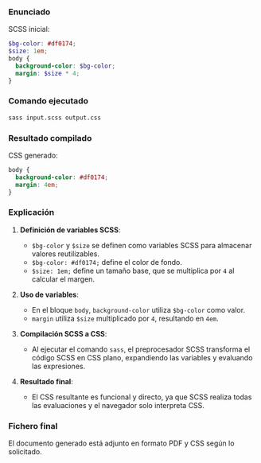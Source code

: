 ### Enunciado ###
SCSS inicial:
```scss
$bg-color: #df0174;
$size: 1em;
body {
  background-color: $bg-color;
  margin: $size * 4;
}
```

### Comando ejecutado ###
```bash
sass input.scss output.css
```

### Resultado compilado ###
CSS generado:
```css
body {
  background-color: #df0174;
  margin: 4em;
}
```

### Explicación ###
1. **Definición de variables SCSS**:
   - `$bg-color` y `$size` se definen como variables SCSS para almacenar valores reutilizables.
   - `$bg-color: #df0174;` define el color de fondo.
   - `$size: 1em;` define un tamaño base, que se multiplica por `4` al calcular el margen.

2. **Uso de variables**:
   - En el bloque `body`, `background-color` utiliza `$bg-color` como valor.
   - `margin` utiliza `$size` multiplicado por `4`, resultando en `4em`.

3. **Compilación SCSS a CSS**:
   - Al ejecutar el comando `sass`, el preprocesador SCSS transforma el código SCSS en CSS plano, expandiendo las variables y evaluando las expresiones.

4. **Resultado final**:
   - El CSS resultante es funcional y directo, ya que SCSS realiza todas las evaluaciones y el navegador solo interpreta CSS.

### Fichero final ###
El documento generado está adjunto en formato PDF y CSS según lo solicitado.
